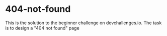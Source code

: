 # 404-not-found
This is the solution to the beginner challenge on devchallenges.io. The task is to design a "404 not found" page
